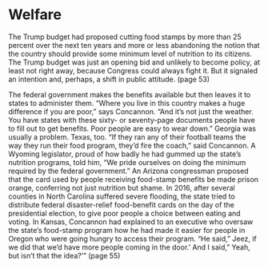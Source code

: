 # Welfare

The Trump budget had proposed cutting food stamps by
more than 25 percent over the next ten years and more or less abandoning the
notion that the country should provide some minimum level of nutrition to its
citizens. The Trump budget was just an opening bid and unlikely to become
policy, at least not right away, because Congress could always fight it. But it
signaled an intention and, perhaps, a shift in public attitude. (page 53)

The federal government makes the benefits available but then
leaves it to states to administer them. “Where you live in this country makes a
huge difference if you are poor,” says Concannon. “And it’s not just the
weather. You have states with these sixty- or seventy-page documents people
have to fill out to get benefits. Poor people are easy to wear down.” Georgia
was usually a problem. Texas, too. “If they ran any of their football teams the
way they run their food program, they’d fire the coach,” said Concannon. A
Wyoming legislator, proud of how badly he had gummed up the state’s
nutrition programs, told him, “We pride ourselves on doing the minimum
required by the federal government.” An Arizona congressman proposed that
the card used by people receiving food-stamp benefits be made prison orange,
conferring not just nutrition but shame. In 2016, after several counties in
North Carolina suffered severe flooding, the state tried to distribute federal
disaster-relief food-benefit cards on the day of the presidential election, to
give poor people a choice between eating and voting. In Kansas, Concannon
had explained to an executive who oversaw the state’s food-stamp program
how he had made it easier for people in Oregon who were going hungry to
access their program. “He said,” Jeez, if we did that we’d have more people
coming in the door.’ And I said,” Yeah, but isn’t that the idea?’” (page 55)